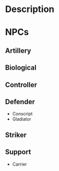 # Description

# NPCs
## Artillery

## Biological

## Controller

## Defender
- Conscript
- Gladiator
## Striker

## Support
- Carrier